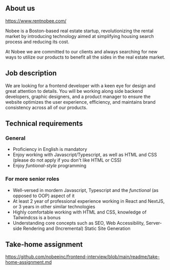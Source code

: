 ## About us

https://www.rentnobee.com/

Nobee is a Boston-based real estate startup, revolutionizing the rental market by introducing technology aimed at simplifying housing search process and reducing its cost.

At Nobee we are committed to our clients and always searching for new ways to utilize our products to benefit all the sides in the real estate market.


## Job description

We are looking for a frontend developer with a keen eye for design and great attention to details. You will be working along side backend developers, graphic designers, and a product manager to ensure the website optimizes the user experience, efficiency, and maintains brand consistency across all of our products.


## Technical requirements

### General

- Proficiency in English is mandatory
- Enjoy working with Javascript/Typescript, as well as HTML and CSS (please do not apply if you don't like HTML or CSS)
- Enjoy *funtional-style* programming

### For more senior roles

- Well-versed in mordern Javascript, Typescript and the *functional* (as opposed to OOP) aspect of it
- At least 2 year of professional experience working in React and NextJS, or 3 years in other similar technologies
- Highly comfortable working with HTML and CSS, knowledge of Tailwindcss is a bonus
- Understanding core concepts such as SEO, Web Accessibility, Server-side Rendering and (Incremental) Static Site Generation


## Take-home assignment

https://github.com/nobeeinc/frontend-interview/blob/main/readme/take-home-assignment.md

